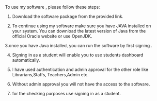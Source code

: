 To use my software , please follow these steps:

1. Download the software package from the provided link.

2. To continue using my software make sure you have JAVA installed on your system. You can download the latest version of Java from the official Oracle website or use OpenJDK.

3.once you have Java installed, you can run the software by first signing .

4. Signing in as a student will enable you to use students dashboard automatically.

5. I have used authentication and admin approval for the other role like Librarians,Staffs,
Teachers,Admin etc.

5. Without admin approval you will not have the access to the software.

6. for the checking purposes use signing in as a student.
